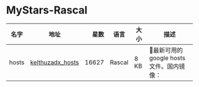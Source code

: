 # MyStars-Rascal
|名字 |                           地址                            |星数 | 语言 |大小|                          描述                           |
|-----|-----------------------------------------------------------|----:|------|----|---------------------------------------------------------|
|hosts|[kelthuzadx_hosts](https://github.com/kelthuzadx/hosts.git)|16627|Rascal|8 KB|:statue_of_liberty:最新可用的google hosts文件。国内镜像：|
